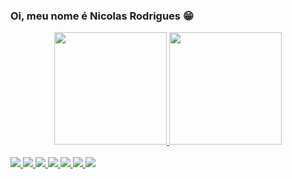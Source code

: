 ### Oi, meu nome é Nicolas Rodrigues 😁

<div align="center"> 
   <a href="HTTPS://github.com/NicolasRodrigues23"> 
   <img height="180em" src="https://github-readme-stats.vercel.app/api?username=NicolasRodrigues23&show_icons=true&theme=github_dark&include_all_commits=true&count_private=true"/> 
   <img height="180em" src="https://github-readme-stats.vercel.app/api/top-langs/?username=NicolasRodrigues23&layout=compact&langs_count=7&theme=github_dark"/> 
 </div>

<div align="display: inline_blocks"><br>
    <img src="https://cdn.jsdelivr.net/gh/devicons/devicon/icons/csharp/csharp-original.svg" />
    <img src="https://cdn.jsdelivr.net/gh/devicons/devicon/icons/dot-net/dot-net-original.svg" />
    <img src="https://cdn.jsdelivr.net/gh/devicons/devicon/icons/microsoftsqlserver/microsoftsqlserver-plain.svg" />
    <img src="https://cdn.jsdelivr.net/gh/devicons/devicon/icons/c/c-original.svg" />
    <img src="https://cdn.jsdelivr.net/gh/devicons/devicon/icons/java/java-original.svg" />
    <img src="https://cdn.jsdelivr.net/gh/devicons/devicon/icons/html5/html5-original.svg" />
    <img src="https://cdn.jsdelivr.net/gh/devicons/devicon/icons/css3/css3-original.svg" />
</div>

##
